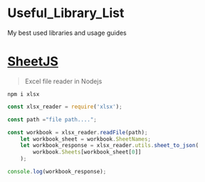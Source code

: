 # Useful_Library_List
My best used libraries and usage guides











#  [SheetJS](https://sheetjs.com/)

> Excel file reader in Nodejs

`npm i xlsx `

```javascript
const xlsx_reader = require('xlsx');

const path ="file path....";

const workbook = xlsx_reader.readFile(path);
    let workbook_sheet = workbook.SheetNames;
    let workbook_response = xlsx_reader.utils.sheet_to_json(
        workbook.Sheets[workbook_sheet[0]]
    );

console.log(workbook_response);


  
```
